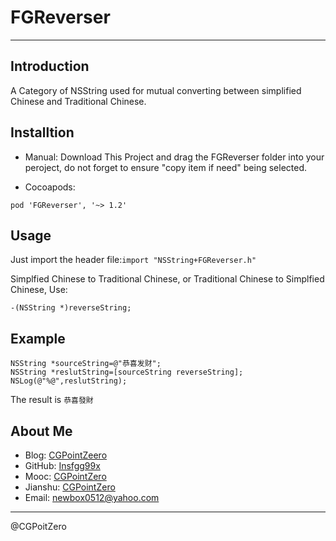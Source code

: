 # FGReverser
****

## Introduction
A Category of NSString used for mutual converting between simplified Chinese and Traditional Chinese.

## Installtion
- Manual:
Download This Project and drag the FGReverser folder into your peroject, do not forget to ensure "copy item if need" being selected.

- Cocoapods:
```
pod 'FGReverser', '~> 1.2'
```

## Usage
Just import the header file:`import "NSString+FGReverser.h"`

Simplfied Chinese to Traditional Chinese, or Traditional Chinese to Simplfied Chinese, Use:
```
-(NSString *)reverseString;
```
## Example
```
NSString *sourceString=@"恭喜发财";
NSString *reslutString=[sourceString reverseString];
NSLog(@"%@",reslutString);
```
The result is `恭喜發財`
## About Me
- Blog:     [CGPointZeero](http://Insfgg99x.github.io)
- GitHub:   [Insfgg99x](https://github.com/Insfgg99x)
- Mooc:     [CGPointZero](http://www.imooc.com/u/3909164/articles)
- Jianshu:  [CGPointZero](http://www.jianshu.com/users/c3f2e8c87dc4/latest_articles)
- Email:    [newbox0512@yahoo.com](mailto:newbox0512@yahoo.com)

****

@CGPoitZero
